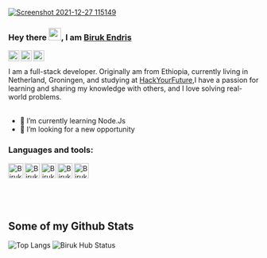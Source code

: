 <!-- profile page  -->
<a href="https://baki.ruqad.com/" target="_blank"> ![Screenshot 2021-12-27 115149](https://user-images.githubusercontent.com/57604289/147464865-33411f6c-8b9e-44f6-8081-063646e468a7.png) </a>


### Hey there <img src="https://media.giphy.com/media/hvRJCLFzcasrR4ia7z/giphy.gif" width="25px">, I am <a href="https://baki.ruqad.com/">Biruk Endris</a><br>
<!-- links to social media  -->
<!--Twitter  -->
<a href="https://twitter.com/bakiwebdev">
  <img align="left" alt="Biruk Endris | Twitter" width="22px" src="https://cdn1.iconfinder.com/data/icons/logotypes/32/square-twitter-512.png" />
</a>
<!--Linkedin  -->
<a href="https://www.linkedin.com/in/biruk-endris-b43b041a6">
  <img align="left" alt="Biruk Endris | LinkedIN" width="22px" src="https://cdn2.iconfinder.com/data/icons/social-media-2285/512/1_Linkedin_unofficial_colored_svg-512.png" />
</a>
<a href="https://www.instagram.com/endris.biruk/">
  <img align="left" alt="Biruk Endris | Instagram" width="22px" src="https://cdn4.iconfinder.com/data/icons/social-media-2146/512/25_social-512.png" />
</a><br><br>
I am a full-stack developer. Originally am from Ethiopia, currently living in Netherland, Groningen, and studying at <a href="https://www.hackyourfuture.net/">HackYourFuture</a>,I have a passion for learning and sharing my knowledge with others, and I love solving real-world problems.<br> <br>

- 🌱 I’m currently learning Node.Js
- 🤔 I’m looking for a new opportunity<br>
### Languages and tools:
<!-- technology i use -->
<!-- HTML -->
<img align="left" alt="Biruk Endris | HTML" width="30px" src="https://cdn1.iconfinder.com/data/icons/logotypes/32/badge-html-5-512.png" />
<!-- CSS -->
<img align="left" alt="Biruk Endris | CSS" width="30px" src="https://cdn1.iconfinder.com/data/icons/logotypes/32/badge-css-3-512.png" />
<!-- JavaScript -->
<img align="left" alt="Biruk Endris | Javascript" width="30px" src="https://cdn4.iconfinder.com/data/icons/logos-and-brands/512/187_Js_logo_logos-512.png" />
<!-- MySQL -->
<img align="left" alt="Biruk Endris | MySQL" width="30px" src="https://cdn4.iconfinder.com/data/icons/logos-3/181/MySQL-512.png" />
<!-- C# -->
<img align="left" alt="Biruk Endris | C#" width="30px" src="https://encrypted-tbn0.gstatic.com/images?q=tbn:ANd9GcQiJhkfdzwVRb0ztUgYRbu9sv-x_ApSCTvO99yImWA3cuFLvKiOWpKODxdmlWVW49wiZCs&usqp=CAU" /><br><br><br><br><br>

## Some of my Github Stats
<img src="https://github-readme-stats.vercel.app/api/top-langs/?username=Biruk-hub&layout=compact" alt="Top Langs" /> <img src="https://github-readme-stats.vercel.app/api?username=Biruk-hub&show_icons=true&theme=gotham" alt="Biruk Hub Status" />
<!--
**Biruk-hub/Biruk-hub** is a ✨ _special_ ✨ repository because its `README.md` (this file) appears on your GitHub profile.

Here are some ideas to get you started:

- 🔭 I’m currently working on ...
- 🌱 I’m currently learning ...
- 👯 I’m looking to collaborate on ...
- 🤔 I’m looking for help with ...
- 💬 Ask me about ...
- 📫 How to reach me: ...
- 😄 Pronouns: ...
- ⚡ Fun fact: ...
-->

